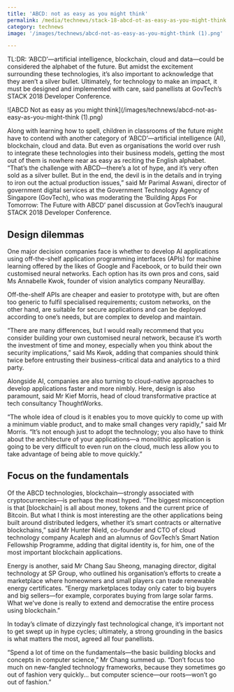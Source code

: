 ```yaml
---
title: 'ABCD: not as easy as you might think'
permalink: /media/technews/stack-18-abcd-ot-as-easy-as-you-might-think
category: technews
image: '/images/technews/abcd-not-as-easy-as-you-might-think (1).png'

---
```


TL:DR: ‘ABCD’—artificial intelligence, blockchain, cloud and data—could be considered the alphabet of the future. But amidst the excitement surrounding these technologies, it’s also important to acknowledge that they aren’t a silver bullet. Ultimately, for technology to make an impact, it must be designed and implemented with care, said panellists at GovTech’s STACK 2018 Developer Conference.

![ABCD Not as easy as you might think](/images/technews/abcd-not-as-easy-as-you-might-think (1).png)

Along with learning how to spell, children in classrooms of the future might have to contend with another category of ‘ABCD’—artificial intelligence (AI), blockchain, cloud and data. But even as organisations the world over rush to integrate these technologies into their business models, getting the most out of them is nowhere near as easy as reciting the English alphabet.
“That’s the challenge with ABCD—there’s a lot of hype, and it’s very often sold as a silver bullet. But in the end, the devil is in the details and in trying to iron out the actual production issues,” said Mr Parimal Aswani, director of government digital services at the Government Technology Agency of Singapore (GovTech), who was moderating the ‘Building Apps For Tomorrow: The Future with ABCD’ panel discussion at GovTech’s inaugural STACK 2018 Developer Conference.

## **Design dilemmas**

One major decision companies face is whether to develop AI applications using off-the-shelf application programming interfaces (APIs) for machine learning offered by the likes of Google and Facebook, or to build their own customised neural networks. Each option has its own pros and cons, said Ms Annabelle Kwok, founder of vision analytics company NeuralBay.

Off-the-shelf APIs are cheaper and easier to prototype with, but are often too generic to fulfil specialised requirements; custom networks, on the other hand, are suitable for secure applications and can be deployed according to one’s needs, but are complex to develop and maintain. 

“There are many differences, but I would really recommend that you consider building your own customised neural network, because it’s worth the investment of time and money, especially when you think about the security implications,” said Ms Kwok, adding that companies should think twice before entrusting their business-critical data and analytics to a third party. 

Alongside AI, companies are also turning to cloud-native approaches to develop applications faster and more nimbly. Here, design is also paramount, said Mr Kief Morris, head of cloud transformative practice at tech consultancy ThoughtWorks. 

“The whole idea of cloud is it enables you to move quickly to come up with a minimum viable product, and to make small changes very rapidly,” said Mr Morris. “It’s not enough just to adopt the technology; you also have to think about the architecture of your applications—a monolithic application is going to be very difficult to even run on the cloud, much less allow you to take advantage of being able to move quickly.”

## **Focus on the fundamentals**

Of the ABCD technologies, blockchain—strongly associated with cryptocurrencies—is perhaps the most hyped. “The biggest misconception is that [blockchain] is all about money, tokens and the current price of Bitcoin. But what I think is most interesting are the other applications being built around distributed ledgers, whether it’s smart contracts or alternative blockchains,” said Mr Hunter Nield, co-founder and CTO of cloud technology company Acaleph and an alumnus of GovTech’s Smart Nation Fellowship Programme, adding that digital identity is, for him, one of the most important blockchain applications.

Energy is another, said Mr Chang Sau Sheong, managing director, digital technology at SP Group, who outlined his organisation’s efforts to create a marketplace where homeowners and small players can trade renewable energy certificates. “Energy marketplaces today only cater to big buyers and big sellers—for example, corporates buying from large solar farms. What we've done is really to extend and democratise the entire process using blockchain.”

In today’s climate of dizzyingly fast technological change, it’s important not to get swept up in hype cycles; ultimately, a strong grounding in the basics is what matters the most, agreed all four panellists.

“Spend a lot of time on the fundamentals—the basic building blocks and concepts in computer science,” Mr Chang summed up. “Don’t focus too much on new-fangled technology frameworks, because they sometimes go out of fashion very quickly… but computer science—our roots—won’t go out of fashion.”
